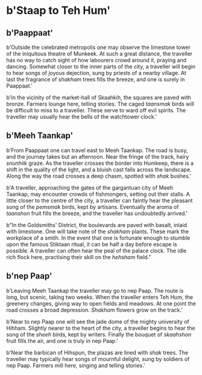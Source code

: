 # b'Staap to Teh Hum'

## b'Paappaat'
b'Outside the celebrated metropolis one may observe the limestone tower of the iniquitous theatre of Munkeek. At such a great distance, the traveller has no way to catch sight of how labourers crowd around it, praying and dancing. Somewhat closer to the inner parts of the city, a traveller will begin to hear songs of joyous dejection, sung by priests of a nearby village. At last the fragrance of *shakham* trees fills the breeze, and one is surely in Paappaat.'

b'In the vicinity of the market-hall of Skaahkih, the squares are paved with bronze. Farmers lounge here, telling stories. The caged *taansmak* birds will be difficult to miss to a traveller. These serve to ward off evil spirits. The traveller may usually hear the bells of the watchtower clock.'

## b'Meeh Taankap'
b'From Paappaat one can travel east to Meeh Taankap. The road is busy, and the journey takes but an afternoon. Near the fringe of the track, hairy *snunhiik* graze. As the traveller crosses the border into Humkeep, there is a shift in the quality of the light, and a bluish cast falls across the landscape. Along the way the road crosses a deep chasm, spotted with *shak* bushes.'

b'A traveller, approaching the gates of the gargantuan city of Meeh Taankap, may encounter crowds of fishmongers, setting out their stalls. A little closer to the centre of the city, a traveller can faintly hear the pleasant song of the *pemsmak* birds, kept by artisans. Eventually the aroma of *taanshon* fruit fills the breeze, and the traveller has undoubtedly arrived.'

b"In the Goldsmiths' District, the boulevards are paved with basalt, inlaid with limestone. One will take note of the *shakham* plants. These mark the workplace of a smith. In the event that one is fortunate enough to stumble upon the famous Stiktaan ritual, it can be half a day before escape is possible. A traveller can often hear the peal of the palace clock. The idle rich flock here, practising their skill on the *hehsham* field."

## b'nep Paap'
b'Leaving Meeh Taankap the traveller may go to nep Paap. The route is long, but scenic, taking two weeks. When the traveller enters Teh Hum, the greenery changes, giving way to open fields and meadows. At one point the road crosses a broad depression. *Shakham* flowers grow on the track.'

b'Near to nep Paap one will see the jade dome of the mighty university of Hihham. Slightly nearer to the heart of the city, a traveller begins to hear the song of the *sheeh* birds, kept by writers. Finally the bouquet of *skaahshon* fruit fills the air, and one is truly in nep Paap.'

b'Near the barbican of Hihspun, the plazas are lined with *shak* trees. The traveller may typically hear songs of mournful delight, sung by soldiers of nep Paap. Farmers mill here, singing and telling stories.'

